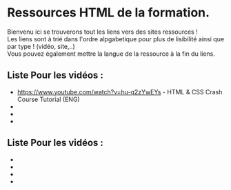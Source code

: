 # Ressources HTML de la formation.  

Bienvenu ici se trouverons tout les liens vers des sites ressources !  
Les liens sont à trié dans l'ordre alpgabetique pour plus de lisibilité ainsi que par type ! (vidéo, site,..)  
Vous pouvez également mettre la langue de la ressource à la fin du liens.

## Liste Pour les vidéos :   
* https://www.youtube.com/watch?v=hu-q2zYwEYs - HTML & CSS Crash Course Tutorial (ENG) 
* 
* 
* 
  
## Liste Pour les vidéos :   
* 
* 
* 
* 
